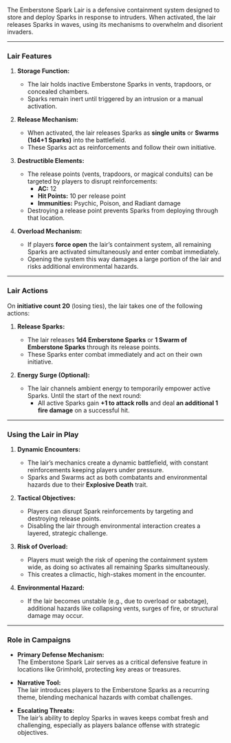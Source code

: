 
The Emberstone Spark Lair is a defensive containment system designed to store and deploy Sparks in response to intruders. When activated, the lair releases Sparks in waves, using its mechanisms to overwhelm and disorient invaders.

---

### **Lair Features**

1. **Storage Function:**
    
    - The lair holds inactive Emberstone Sparks in vents, trapdoors, or concealed chambers.
    - Sparks remain inert until triggered by an intrusion or a manual activation.

2. **Release Mechanism:**
    
    - When activated, the lair releases Sparks as **single units** or **Swarms (1d4+1 Sparks)** into the battlefield.
    - These Sparks act as reinforcements and follow their own initiative.

3. **Destructible Elements:**
    
    - The release points (vents, trapdoors, or magical conduits) can be targeted by players to disrupt reinforcements:
        - **AC:** 12
        - **Hit Points:** 10 per release point
        - **Immunities:** Psychic, Poison, and Radiant damage
    - Destroying a release point prevents Sparks from deploying through that location.

4. **Overload Mechanism:**
    
    - If players **force open** the lair’s containment system, all remaining Sparks are activated simultaneously and enter combat immediately.
    - Opening the system this way damages a large portion of the lair and risks additional environmental hazards.

---

### **Lair Actions**

On **initiative count 20** (losing ties), the lair takes one of the following actions:

1. **Release Sparks:**
    
    - The lair releases **1d4 Emberstone Sparks** or **1 Swarm of Emberstone Sparks** through its release points.
    - These Sparks enter combat immediately and act on their own initiative.

2. **Energy Surge (Optional):**
    
    - The lair channels ambient energy to temporarily empower active Sparks. Until the start of the next round:
        - All active Sparks gain **+1 to attack rolls** and deal **an additional 1 fire damage** on a successful hit.

---

### **Using the Lair in Play**

1. **Dynamic Encounters:**
    
    - The lair’s mechanics create a dynamic battlefield, with constant reinforcements keeping players under pressure.
    - Sparks and Swarms act as both combatants and environmental hazards due to their **Explosive Death** trait.

2. **Tactical Objectives:**
    
    - Players can disrupt Spark reinforcements by targeting and destroying release points.
    - Disabling the lair through environmental interaction creates a layered, strategic challenge.

3. **Risk of Overload:**
    
    - Players must weigh the risk of opening the containment system wide, as doing so activates all remaining Sparks simultaneously.
    - This creates a climactic, high-stakes moment in the encounter.

4. **Environmental Hazard:**
    
    - If the lair becomes unstable (e.g., due to overload or sabotage), additional hazards like collapsing vents, surges of fire, or structural damage may occur.

---

### **Role in Campaigns**

- **Primary Defense Mechanism:**  
    The Emberstone Spark Lair serves as a critical defensive feature in locations like Grimhold, protecting key areas or treasures.
    
- **Narrative Tool:**  
    The lair introduces players to the Emberstone Sparks as a recurring theme, blending mechanical hazards with combat challenges.
    
- **Escalating Threats:**  
    The lair’s ability to deploy Sparks in waves keeps combat fresh and challenging, especially as players balance offense with strategic objectives.